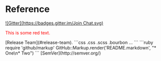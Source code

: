 Reference
=======

[![Gitter](https://badges.gitter.im/Join Chat.svg)](https://gitter.im/nodejs/node?utm_source=badge&utm_medium=badge&utm_campaign=pr-badge&utm_content=badge)
<p style='color:red'>This is some red text.</p>
   [Release Team](#release-team).
```css
.css
.scss
.bourbon
...
```
```ruby
require 'github/markup'
GitHub::Markup.render('README.markdown', "* One\n* Two")
```
  [SemVer](http://semver.org/)
